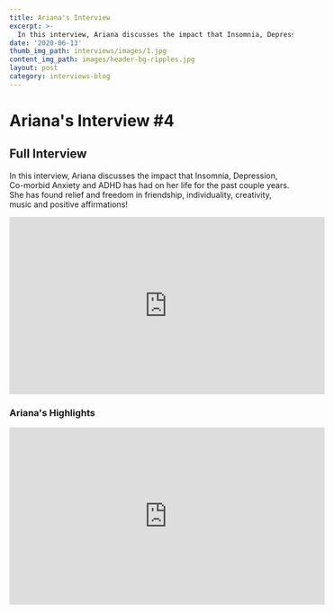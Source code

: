 ```yaml
---
title: Ariana's Interview
excerpt: >-
  In this interview, Ariana discusses the impact that Insomnia, Depression, Co-morbid Anxiety and ADHD has had on her life for the past couple years.
date: '2020-06-13'
thumb_img_path: interviews/images/1.jpg
content_img_path: images/header-bg-ripples.jpg
layout: post
category: interviews-blog
---
```


# Ariana's Interview \#4

## Full Interview  
In this interview, Ariana discusses the impact that Insomnia, Depression, Co-morbid Anxiety and ADHD has had on her life for the past couple years. She has found relief and freedom in friendship, individuality, creativity, music and positive affirmations!
<iframe width="560" height="315" src="https://www.youtube.com/embed/q_HIdDufPCw" frameborder="0" allow="accelerometer; autoplay; encrypted-media; gyroscope; picture-in-picture" allowfullscreen></iframe>

### Ariana's Highlights
<iframe width="560" height="315" src="https://www.youtube.com/embed/OlzFL6JLke8" frameborder="0" allow="accelerometer; autoplay; encrypted-media; gyroscope; picture-in-picture" allowfullscreen></iframe>

